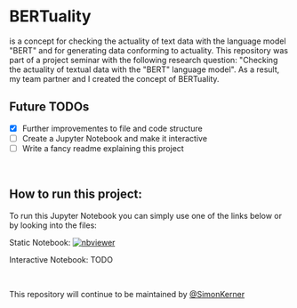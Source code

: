 # BERTuality

is a concept for checking the actuality of text data with the language model "BERT" and for generating data conforming to actuality. This repository was part of a project seminar with the following research question: "Checking the actuality of textual data with the "BERT" language model". As a result, my team partner and I created the concept of BERTuality. 


## Future TODOs

- [x] Further improvementes to file and code structure
- [ ] Create a Jupyter Notebook and make it interactive
- [ ] Write a fancy readme explaining this project

<br>

## How to run this project:

<p>
  To run this Jupyter Notebook you can simply use one of the links below or by looking into the files: 
</p>

Static Notebook: [![nbviewer](https://raw.githubusercontent.com/jupyter/design/master/logos/Badges/nbviewer_badge.svg)](https://nbviewer.org/github/SimonKerner/bertuality/blob/main/bertuality_notebook.ipynb)

Interactive Notebook: TODO

<br>

This repository will continue to be maintained by [@SimonKerner](https://github.com/SimonKerner)
